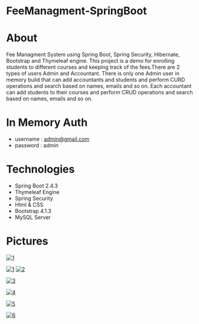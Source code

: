 # FeeManagment-SpringBoot

# About
Fee Managment System using Spring Boot, Spring Security, Hibernate, Bootstrap and Thymeleaf engine.
This project is a demo for enrolling students to different courses and keeping track of the fees.There are 2 types of users Admin and Accountant.
There is only one Admin user in memory build that can add accountants and students and perform CURD operations and search based on names, emails and so on.
Each accountant can add students to their courses and perform CRUD operations and search based on names, emails and so on.

 # In Memory Auth 
  - username : admin@gmail.com
  - password : admin

# Technologies
- Spring Boot 2.4.3
- Thymeleaf Engine 
- Spring Security
- Html & CSS 
- Bootstrap 4.1.3
- MySQL Server

# Pictures
<a href="https://ibb.co/6WjwC6h"><img src="https://imgur.com/a/WjqbDgr" alt="1" border="0"></a>

<a href="https://ibb.co/6WjwC6h"><img src="https://i.ibb.co/VCCJFgx/studentpage.png" alt="1" border="0"></a>
<a href="https://ibb.co/VCCJFgx"><img src="https://i.ibb.co/VCCJFgx/studentpage.png" alt="2" border="0"></a>

<a href="https://ibb.co/q17B8Jn"><img src="https://i.ibb.co/q17B8Jn/accountantpage.png" alt="3" border="0"></a>

<a href="https://ibb.co/wr3j3Fw"><img src="https://i.ibb.co/wr3j3Fw/add-student.png" alt="4" border="0"></a>

<a href="https://ibb.co/VwHvGJS"><img src="https://i.ibb.co/VwHvGJS/403.png" alt="5" border="0"></a>

<a href="https://ibb.co/cXsTHd3"><img src="https://i.ibb.co/sJX3GrR/404.png" alt="6" border="0"></a>
